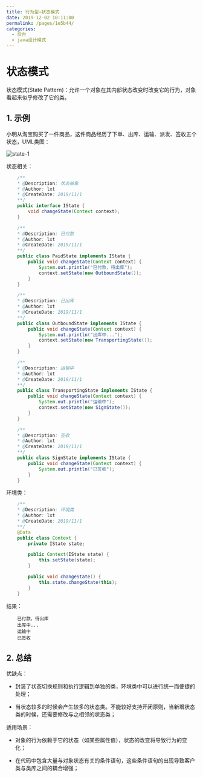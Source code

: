 ```yaml
---
title: 行为型—状态模式
date: 2019-12-02 10:11:00
permalink: /pages/1e5b44/
categories:
  - 后台
  - java设计模式
---
```

# 状态模式

状态模式(State Pattern)：允许一个对象在其内部状态改变时改变它的行为，对象看起来似乎修改了它的类。

## 1. 示例

小明从淘宝购买了一件商品，这件商品经历了下单、出库、运输、派发、签收五个状态，UML类图：

![state-1](https://gitee.com/liuxingtian/markdow/raw/master/02.后台/01.java设计模式/images/state/state-1.png)

状态相关：

```java
    /**
    * @Description: 状态抽象
    * @Author: lxt
    * @CreateDate: 2019/11/1
    **/
    public interface IState {
        void changeState(Context context);
    }

    /**
    * @Description: 已付款
    * @Author: lxt
    * @CreateDate: 2019/11/1
    **/
    public class PaidState implements IState {
        public void changeState(Context context) {
            System.out.println("已付款，待出库");
            context.setState(new OutboundState());
        }
    }

    /**
    * @Description: 已出库
    * @Author: lxt
    * @CreateDate: 2019/11/1
    **/
    public class OutboundState implements IState {
        public void changeState(Context context) {
            System.out.println("出库中...");
            context.setState(new TransportingState());
        }
    }

    /**
    * @Description: 运输中
    * @Author: lxt
    * @CreateDate: 2019/11/1
    **/
    public class TransportingState implements IState {
        public void changeState(Context context) {
            System.out.println("运输中");
            context.setState(new SignState());
        }
    }

    /**
    * @Description: 签收
    * @Author: lxt
    * @CreateDate: 2019/11/1
    **/
    public class SignState implements IState {
        public void changeState(Context context) {
            System.out.println("已签收");
        }
    }

```

环境类：

```java
    /**
    * @Description: 环境类
    * @Author: lxt
    * @CreateDate: 2019/11/1
    **/
    @Data
    public class Context {
        private IState state;

        public Context(IState state) {
            this.setState(state);
        }

        public void changeState() {
            this.state.changeState(this);
        }
    }
```

结果：

```String
    已付款，待出库
    出库中...
    运输中
    已签收
```

## 2. 总结

优缺点：

- 封装了状态切换规则和执行逻辑到单独的类，环境类中可以进行统一而便捷的处理；

- 当状态较多的时候会产生较多的状态类。不能较好支持开闭原则，当新增状态类的时候，还需要修改与之相邻的状态类；

适用场景：

- 对象的行为依赖于它的状态（如某些属性值），状态的改变将导致行为的变化；

- 在代码中包含大量与对象状态有关的条件语句，这些条件语句的出现导致客户类与类库之间的耦合增强；
